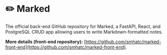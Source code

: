 # ✏️ Marked

The official back-end GitHub repository for Marked, a FastAPI, React, and PostgreSQL CRUD app allowing users to write Markdown-formatted notes.

**More details (front-end repository):** [https://github.com/smhatc/marked-front-end](https://github.com/smhatc/marked-front-end).
